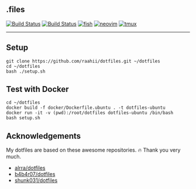 ## .files

<p align="left">
  <a href="https://github.com/raahii/dotfiles/actions?query=workflow%3AUbuntu"><img src=https://github.com/raahii/dotfiles/workflows/Ubuntu/badge.svg alt="Build Status"></a>
  <a href="https://github.com/raahii/dotfiles/actions?query=workflow%3AMacOS"><img src=https://github.com/raahii/dotfiles/workflows/MacOS/badge.svg alt="Build Status"></a>
  <a href="https://fishshell.com/"><img src="https://img.shields.io/badge/built%20with-fish-blue.svg" alt="fish"></a>
  <a href="https://neovim.io/"><img src="https://img.shields.io/badge/built%20with-neovim-blue.svg" alt="neovim"></a>
  <a href="https://github.com/tmux/tmux"><img src="https://img.shields.io/badge/built%20with-tmux-blue.svg" alt="tmux"></a>
</p>

---

## Setup

```shell
git clone https://github.com/raahii/dotfiles.git ~/dotfiles
cd ~/dotfiles
bash ./setup.sh
```

## Test with Docker

```shell
cd ~/dotfiles
docker build -f docker/Dockerfile.ubuntu . -t dotfiles-ubuntu
docker run -it -v (pwd):/root/dotfiles dotfiles-ubuntu /bin/bash
bash setup.sh
```

## Acknowledgements

My dotfiles are based on these awesome repositories. :fire: Thank you very much.

- [alrra/dotfiles](https://github.com/alrra/dotfiles)
- [b4b4r07/dotfiles](https://github.com/b4b4r07/dotfiles)
- [shunk031/dotfiles](https://github.com/shunk031/dotfiles)
